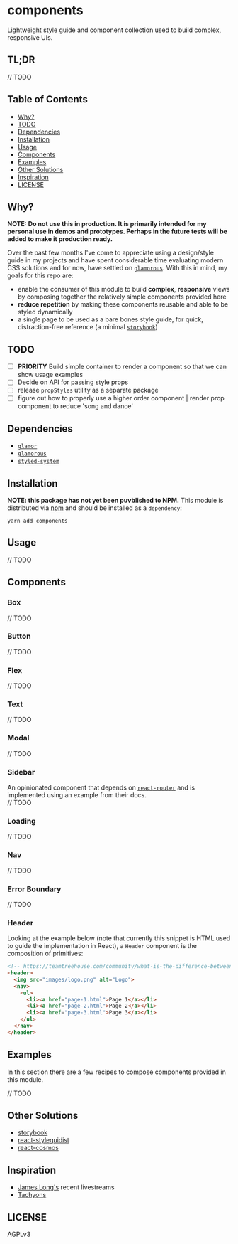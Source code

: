 # components

Lightweight style guide and component collection used to build complex, responsive UIs.
<!-- Generic set of responsive React components intended to provide a consistent starting point when using in an application. -->

## TL;DR

// TODO

## Table of Contents
- [Why?](#why)
- [TODO](#todo)
- [Dependencies](#dependencies)
- [Installation](#installation)
- [Usage](#usage)
- [Components](#components)
- [Examples](#examples)
- [Other Solutions](#other-solutions)
- [Inspiration](#inspiration)
- [LICENSE](#license)

## Why?

**NOTE: Do not use this in production.  It is primarily intended for my personal use in demos and prototypes.  Perhaps in the future tests will be added to make it production ready.**

Over the past few months I've come to appreciate using a design/style guide in my projects and have spent considerable time evaluating modern CSS solutions and for now, have settled on [`glamorous`](https://github.com/paypal/glamorous).  With this in mind, my goals for this repo are:

- enable the consumer of this module to build **complex**, **responsive** views by composing together the relatively simple components provided here
- **reduce repetition** by making these components reusable and able to be styled dynamically
- a single page to be used as a bare bones style guide, for quick, distraction-free reference (a minimal [`storybook`](https://github.com/storybooks/storybook))

## TODO

- [ ] **PRIORITY** Build simple container to render a component so that we can show usage examples
- [ ] Decide on API for passing style props
- [ ] release `propStyles` utility as a separate package
- [ ] figure out how to properly use a higher order component | render prop component to reduce 'song and dance'

## Dependencies

- [`glamor`](https://github.com/threepointone/glamor)
- [`glamorous`](https://github.com/paypal/glamorous)
- [`styled-system`](https://github.com/jxnblk/styled-system/)

## Installation

**NOTE: this package has not yet been puvblished to NPM.**
This module is distributed via [npm](https://npm.com) and should be installed as a `dependency`:

```
yarn add components
```

## Usage

// TODO

## Components

### Box

// TODO

### Button

// TODO

### Flex

// TODO

### Text

// TODO

### Modal

// TODO

### Sidebar

An opinionated component that depends on [`react-router`](https://reacttraining.com/react-router/) and is implemented using an example from their docs.  
// TODO

### Loading

// TODO

### Nav

// TODO

### Error Boundary

// TODO

### Header

Looking at the example below (note that currently this snippet is HTML used to guide the implementation in React), a `Header` component is the composition of primitives:

```html
<!-- https://teamtreehouse.com/community/what-is-the-difference-between-header-and-h1 -->
<header>
  <img src="images/logo.png" alt="Logo">
  <nav>
    <ul>
      <li><a href="page-1.html">Page 1</a></li>
      <li><a href="page-2.html">Page 2</a></li>
      <li><a href="page-3.html">Page 3</a></li>
    </ul>
  </nav>
</header>
```

## Examples

In this section there are a few recipes to compose components provided in this module.

// TODO

## Other Solutions

- [storybook](https://github.com/storybooks/storybook)
- [react-styleguidist](https://github.com/styleguidist/react-styleguidist)
- [react-cosmos](https://github.com/react-cosmos/react-cosmos)

## Inspiration

- [James Long's](https://github.com/jlongster) recent livestreams
- [Tachyons](http://github.com/tachyons-css/tachyons/)

## LICENSE

AGPLv3
